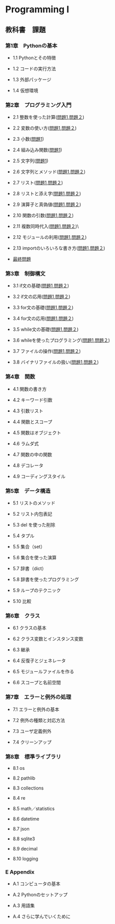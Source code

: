 # Programming Ⅰ

## 教科書　課題

### 第1章　Pythonの基本

* 1.1 Pythonとその特徴

* 1.2 コードの実行方法

* 1.3 外部パッケージ

* 1.4 仮想環境

### 第2章　プログラミング入門

* 2.1 整数を使った計算([問題1](CHAPTER03/Q2_1_1.py),[問題２](CHAPTER02/Q2_1_2.py))

* 2.2 変数の使い方([問題1](CHAPTER02/Q2_13_1.py),[問題２](CHAPTER02/Q2_13_2.py))

* 2.3 小数([問題1](CHAPTER02/Q2_3_1.py))

* 2.4 組み込み関数([問題1](CHAPTER02/Q2_4_1.py))

* 2.5 文字列([問題1](CHAPTER02/Q2_5_2.py))

* 2.6 文字列とメソッド([問題1](CHAPTER02/Q2_6_1.py),[問題２](CHAPTER02/Q2_6_2.py))

* 2.7 リスト([問題1](CHAPTER02/Q2_7_1.py),[問題２](CHAPTER02/Q2_7_2.py))

* 2.8 リストと添え字([問題1](CHAPTER02/Q2_8_1.py),[問題２](CHAPTER02/Q2_8_2.py))

* 2.9 演算子と真偽値([問題1](CHAPTER02/Q2_9_1.py),[問題２](CHAPTER02/Q2_9_2.py))

*  2.10 関数の引数([問題1](CHAPTER02/Q2_10_1.py),[問題２](CHAPTER02/Q2_10_2.py))

* 2.11 複数同時代入([問題1](CHAPTER02/Q2_11_1.py),[問題２](CHAPTER02/Q2_11_2.py))\

* 2.12 モジュールの利用([問題1](CHAPTER02/Q2_12_1.py),[問題２](CHAPTER02/Q2_12_2.py))

* 2.13 importのいろいろな書き方([問題1](CHAPTER02/Q2_13_1.py),[問題２](CHAPTER02/Q2_13_2.py))

* [最終問題](CHAPTER02/Q2_final.py)

### 第3章　制御構文

* 3.1 if文の基礎([問題1](CHAPTER03/Q3_1_1.py),[問題２](CHAPTER03/Q3_1_2.py))

* 3.2 if文の応用([問題1](CHAPTER03/Q3_2_1.py),[問題２](CHAPTER03/Q3_2_2.py))

* 3.3 for文の基礎([問題1](CHAPTER03/Q3_3_1.py),[問題２](CHAPTER03/Q3_3_2.py))

* 3.4 for文の応用([問題1](CHAPTER03/Q3_4_1.py),[問題２](CHAPTER03/Q3_4_2.py))

* 3.5 while文の基礎([問題1](CHAPTER03/Q3_5_1.py),[問題２](CHAPTER03/Q3_5_2.py))

* 3.6 whileを使ったプログラミング([問題1](CHAPTER03/Q3_6_1.py),[問題２](CHAPTER03/Q3_6_2.py))

* 3.7 ファイルの操作([問題1](CHAPTER03/Q3_7_1.py),[問題２](CHAPTER03/Q3_7_2.py))

* 3.8 バイナリファイルの扱い([問題1](CHAPTER03/Q3_8_1.py),[問題２](CHAPTER03/Q3_8_2.py))

### 第4章　関数

* 4.1 関数の書き方

* 4.2 キーワード引数

* 4.3 引数リスト

* 4.4 関数とスコープ

* 4.5 関数はオブジェクト

* 4.6 ラムダ式

* 4.7 関数の中の関数

* 4.8 デコレータ

* 4.9 コーディングスタイル

### 第5章　データ構造

* 5.1 リストのメソッド

* 5.2 リスト内包表記

* 5.3 del を使った削除

* 5.4 タプル

* 5.5 集合（set）

* 5.6 集合を使った演算

* 5.7 辞書（dict）

* 5.8 辞書を使ったプログラミング

* 5.9 ループのテクニック

* 5.10 比較

### 第6章　クラス

* 6.1 クラスの基本

* 6.2 クラス変数とインスタンス変数

* 6.3 継承

* 6.4 反復子とジェネレータ

* 6.5 モジュールファイルを作る

* 6.6 スコープと名前空間

### 第7章　エラーと例外の処理

* 7.1 エラーと例外の基本

* 7.2 例外の種類と対応方法

* 7.3 ユーザ定義例外

* 7.4 クリーンアップ

### 第8章　標準ライブラリ

* 8.1 os

* 8.2 pathlib

* 8.3 collections

* 8.4 re

* 8.5 math／statistics

* 8.6 datetime

* 8.7 json

* 8.8 sqlite3

* 8.9 decimal

* 8.10 logging

### E Appendix

* A.1 コンピュータの基本

* A.2 Pythonのセットアップ

* A.3 用語集

* A.4 さらに学んでいくために

